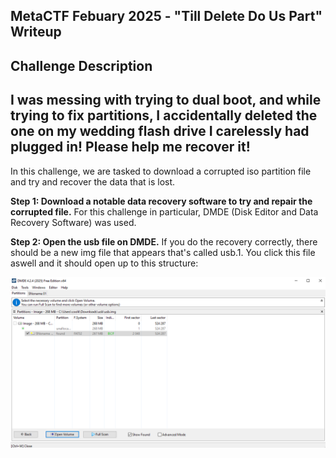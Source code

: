__MetaCTF Febuary 2025 - "Till Delete Do Us Part" Writeup__
---

__Challenge Description__ 
---
I was messing with trying to dual boot, and while trying to fix partitions, I accidentally deleted the one on my wedding flash drive I carelessly had plugged in! Please help me recover it! 
---
In this challenge, we are tasked to download a corrupted iso partition file and try and recover the data that is lost. 

__Step 1: Download a notable data recovery software to try and repair the corrupted file.__
For this challenge in particular, DMDE (Disk Editor and Data Recovery Software) was used. 


__Step 2: Open the usb file on DMDE.__
If you do the recovery correctly, there should be a new img file that appears that's called usb.1. You click this file aswell and it should open up to this structure: 

![usb_structure](imgs/usb_file_structure.png)
